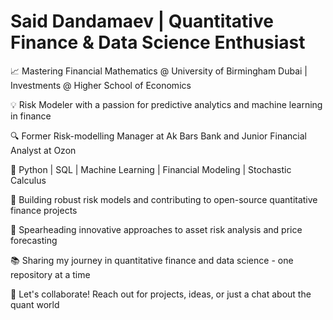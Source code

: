 # Said Dandamaev | Quantitative Finance & Data Science Enthusiast

📈 Mastering Financial Mathematics @ University of Birmingham Dubai | Investments @ Higher School of Economics

💡 Risk Modeler with a passion for predictive analytics and machine learning in finance

🔍 Former Risk-modelling Manager at Ak Bars Bank and Junior Financial Analyst at Ozon

🐍 Python | SQL | Machine Learning | Financial Modeling | Stochastic Calculus

🚀 Building robust risk models and contributing to open-source quantitative finance projects

🌟 Spearheading innovative approaches to asset risk analysis and price forecasting

📚 Sharing my journey in quantitative finance and data science - one repository at a time

📨 Let's collaborate! Reach out for projects, ideas, or just a chat about the quant world


<!---
SaidDandamaev/SaidDandamaev is a ✨ special ✨ repository because its `README.md` (this file) appears on your GitHub profile.
You can click the Preview link to take a look at your changes.
--->
